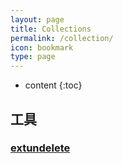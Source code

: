 ```yaml
---
layout: page
title: Collections
permalink: /collection/
icon: bookmark
type: page
---
```


* content
{:toc}

## 工具
### [extundelete](https://fossies.org/linux/misc/extundelete-0.2.4.tar.gz/)

